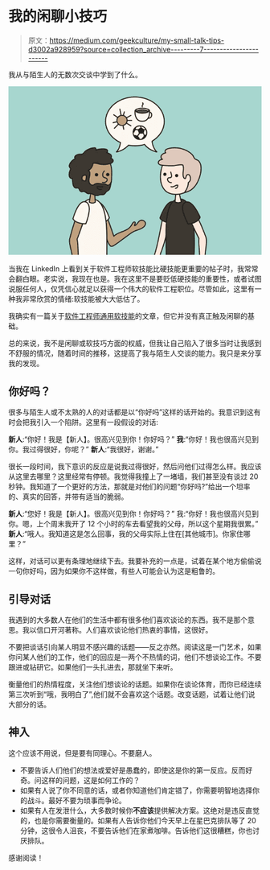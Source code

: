 # 我的闲聊小技巧

> 原文：<https://medium.com/geekculture/my-small-talk-tips-d3002a928959?source=collection_archive---------7----------------------->

我从与陌生人的无数次交谈中学到了什么。

![](img/33ba3b182a8d4ad5f09fdba0621383f8.png)

当我在 LinkedIn 上看到关于软件工程师软技能比硬技能更重要的帖子时，我常常会翻白眼。老实说，我现在也是。我在这里不是要贬低硬技能的重要性，或者试图说服任何人，仅凭信心就足以获得一个伟大的软件工程职位。尽管如此，这里有一种我非常欣赏的情绪:软技能被大大低估了。

我确实有一篇关于[软件工程师通用软技能](/geekculture/5-critical-soft-skills-for-succeeding-as-a-software-engineer-and-how-you-can-improve-them-484597b75b4c)的文章，但它并没有真正触及闲聊的基础。

总的来说，我不是闲聊或软技巧方面的权威，但我让自己陷入了很多当时让我感到不舒服的情况，随着时间的推移，这提高了我与陌生人交谈的能力。我只是来分享我的发现。

## 你好吗？

很多与陌生人或不太熟的人的对话都是以“你好吗”这样的话开始的。我意识到这有时会把我引入一个陷阱。这里有一段假设的对话:

**新人**:“你好！我是【新人】。很高兴见到你！你好吗？”
**我**:“你好！我也很高兴见到你。我过得很好，你呢？”
**新人**:“我很好，谢谢。”

很长一段时间，我下意识的反应是说我过得很好，然后问他们过得怎么样。我应该从这里去哪里？这里经常有停顿。我觉得我撞上了一堵墙，我们甚至没有谈过 20 秒钟。我知道了一个更好的方法，那就是对他们的问题“你好吗?”给出一个坦率的、真实的回答，并带有适当的脆弱。

**新人**:“您好！我是【新人】。很高兴见到你！你好吗？”
我:“你好！我也很高兴见到你。嗯，上个周末我开了 12 个小时的车去看望我的父母，所以这个星期我很累。”
**新人**:“哦人。我知道这是怎么回事，我的父母实际上住在[其他城市]。你家住哪里？”

这样，对话可以更有条理地继续下去。我要补充的一点是，试着在某个地方偷偷说一句你好吗，因为如果你不这样做，有些人可能会认为这是粗鲁的。

## 引导对话

我遇到的大多数人在他们的生活中都有很多他们喜欢谈论的东西。我不是那个意思。我以信口开河著称。人们喜欢谈论他们热衷的事情，这很好。

不要把谈话引向某人明显不感兴趣的话题——反之亦然。阅读这是一门艺术，如果你问某人他们的工作，他们的回应是一两个不热情的词，他们不想谈论工作。不要跟进或钻研它。如果他们一头扎进去，那就坐下来听。

衡量他们的热情程度，关注他们想谈论的话题。如果你在谈论体育，而你已经连续第三次听到“哦，我明白了”,他们就不会喜欢这个话题。改变话题，试着让他们说大部分的话。

## 神入

这个应该不用说，但是要有同理心。不要磨人。

*   不要告诉人们他们的想法或爱好是愚蠢的，即使这是你的第一反应。反而好奇。问这样的问题，这是如何工作的？
*   如果有人说了你不同意的话，或者你知道他们肯定错了，你需要明智地选择你的战斗。最好不要为琐事而争论。
*   如果有人在发泄什么，大多数时候你**不应该**提供解决方案。这绝对是违反直觉的，也是你需要衡量的。如果有人告诉你他们今天早上在星巴克排队等了 20 分钟，这很令人沮丧，不要告诉他们在家煮咖啡。告诉他们这很糟糕，你也讨厌排队。

感谢阅读！